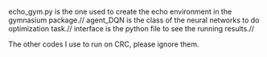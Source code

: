 echo_gym.py is the one used to create the echo environment in the gymnasium package.//
agent_DQN is the class of the neural networks to do optimization task.//
interface is the python file to see the running results.//

The other codes I use to run on CRC, please ignore them.

